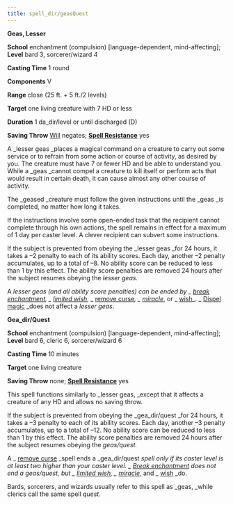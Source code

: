 ```yaml
---
title: spell_dir/geasQuest
---
```

 **Geas, Lesser**

**School** enchantment (compulsion) [language-dependent, mind-affecting]; **Level** bard 3, sorcerer/wizard 4

**Casting Time** 1 round

**Components** V

**Range** close (25 ft. + 5 ft./2 levels)

**Target** one living creature with 7 HD or less

**Duration** 1 da_dir/level or until discharged (D)

**Saving Throw** [Will](../combat#_will) negates; **[Spell Resistance](../glossary#_spell-resistance)** yes

A _lesser geas _places a magical command on a creature to carry out some service or to refrain from some action or course of activity, as desired by you. The creature must have 7 or fewer HD and be able to understand you. While a _geas _cannot compel a creature to kill itself or perform acts that would result in certain death, it can cause almost any other course of activity.

The _geased _creature must follow the given instructions until the _geas _is completed, no matter how long it takes.

If the instructions involve some open-ended task that the recipient cannot complete through his own actions, the spell remains in effect for a maximum of 1 day per caster level. A clever recipient can subvert some instructions.

If the subject is prevented from obeying the _lesser geas _for 24 hours, it takes a –2 penalty to each of its ability scores. Each day, another –2 penalty accumulates, up to a total of –8. No ability score can be reduced to less than 1 by this effect. The ability score penalties are removed 24 hours after the subject resumes obeying the _lesser geas._

A _lesser geas _(and all ability score penalties) can be ended by _ [break enchantment](breakEnchantment#_break-enchantment)_, _ [limited wish](limitedWish#_limited-wish)_, _ [remove curse](removeCurse#_remove-curse)_, _ [miracle](miracle#_miracle)_, or _ [wish](wish#_wish)_. _ [Dispel magic](dispelMagic#_dispel-magic) _does not affect a _lesser geas_.

**Gea_dir/Quest**

**School** enchantment (compulsion) [language-dependent, mind-affecting]; **Level** bard 6, cleric 6, sorcerer/wizard 6

**Casting Time** 10 minutes

**Target** one living creature

**Saving Throw** none; **[Spell Resistance](../glossary#_spell-resistance)** yes

This spell functions similarly to _lesser geas, _except that it affects a creature of any HD and allows no saving throw.

If the subject is prevented from obeying the _gea_dir/quest _for 24 hours, it takes a –3 penalty to each of its ability scores. Each day, another –3 penalty accumulates, up to a total of –12. No ability score can be reduced to less than 1 by this effect. The ability score penalties are removed 24 hours after the subject resumes obeying the _geas/quest._

A _ [remove curse](removeCurse#_remove-curse) _spell ends a _gea_dir/quest _spell only if its caster level is at least two higher than your caster level. _ [Break enchantment](breakEnchantment#_break-enchantment) _does not end a _geas/quest_, but _ [limited wish](limitedWish#_limited-wish)_, _ [miracle](miracle#_miracle)_, and _ [wish](wish#_wish) _do.

Bards, sorcerers, and wizards usually refer to this spell as _geas, _while clerics call the same spell _quest_.

